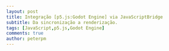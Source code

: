 ```yaml
---
layout: post
title: Integração [p5.js:Godot Engine] via JavaScriptBridge
subtitle: Da sincronização a renderização.
tags: [JavaScript,p5.js,Godot Engine]
comments: true
author: peterpm
---
```



